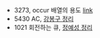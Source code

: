 - 3273, occur 배열의 용도 [link](https://github.com/alps-jbnu/22ALPStudy/issues/47)
- 5430 AC, [강봉구 정리](https://github.com/alps-jbnu/22ALPStudy/blob/master/Data_Structure/Code/rkdbq/README.md)
- 1021 회전하는 큐, [정예성 정리](https://github.com/alps-jbnu/22ALPStudy/blob/master/Data_Structure/Code/jys-jeong/Readme.md)
